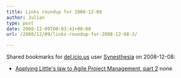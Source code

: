 ```yaml
---
title: Links roundup for 2008-12-08
author: Julian
type: post
date: 2008-12-09T00:03:41+00:00
url: /2008/12/09/links-roundup-for-2008-12-08-2/

---
```

Shared bookmarks for [del.icio.us][1] user [Synesthesia][2] on 2008-12-08:

  * [Applying Little's law to Agile Project Management, part 2][3] 
    none</li> </ul>

 [1]: http://del.icio.us/
 [2]: http://del.icio.us/synesthesia
 [3]: http://www.pmforum.org/library/papers/2008/PDFs/Varma-12-08.pdf